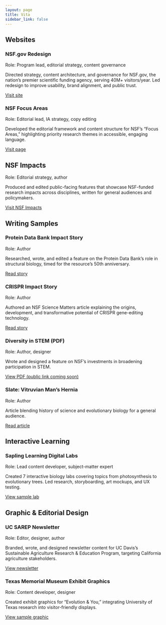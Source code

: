 ```yaml
---
layout: page
title: Vita
sidebar_link: false
---
```


<section>
  <h2>Websites</h2>

  <article>
    <h3>NSF.gov Redesign</h3>
    <p><span class="role">Role: Program lead, editorial strategy, content governance</span></p>
    <p>Directed strategy, content architecture, and governance for NSF.gov, the nation’s premier scientific funding agency, serving 40M+ visitors/year. Led redesign to improve usability, brand alignment, and public trust.</p>
    <p><a href="https://beta.nsf.gov">Visit site</a></p>
  </article>

  <article>
    <h3>NSF Focus Areas</h3>
    <p><span class="role">Role: Editorial lead, IA strategy, copy editing</span></p>
    <p>Developed the editorial framework and content structure for NSF’s “Focus Areas,” highlighting priority research themes in accessible, engaging language.</p>
    <p><a href="https://new.nsf.gov/focus-areas">Visit page</a></p>
  </article>
</section>

<section>
  <h2>NSF Impacts</h2>
  <article>
    <p><span class="role">Role: Editorial strategy, author</span></p>
    <p>Produced and edited public-facing features that showcase NSF-funded research impacts across disciplines, written for general audiences and policymakers.</p>
    <p><a href="https://new.nsf.gov/science-matters">Visit NSF Impacts</a></p>
  </article>
</section>

<section>
  <h2>Writing Samples</h2>

  <article>
    <h3>Protein Data Bank Impact Story</h3>
    <p><span class="role">Role: Author</span></p>
    <p>Researched, wrote, and edited a feature on the Protein Data Bank’s role in structural biology, timed for the resource’s 50th anniversary.</p>
    <p><a href="https://new.nsf.gov/science-matters/protein-data-bank">Read story</a></p>
  </article>

  <article>
    <h3>CRISPR Impact Story</h3>
    <p><span class="role">Role: Author</span></p>
    <p>Authored an NSF Science Matters article explaining the origins, development, and transformative potential of CRISPR gene-editing technology.</p>
    <p><a href="https://new.nsf.gov/science-matters/crispr">Read story</a></p>
  </article>

  <article>
    <h3>Diversity in STEM (PDF)</h3>
    <p><span class="role">Role: Author, designer</span></p>
    <p>Wrote and designed a feature on NSF’s investments in broadening participation in STEM.</p>
    <!-- TODO: Replace the placeholder link below with a publicly shareable URL (no sign-in required). -->
    <p><a href="#">View PDF (public link coming soon)</a></p>
  </article>

  <article>
    <h3>Slate: Vitruvian Man’s Hernia</h3>
    <p><span class="role">Role: Author</span></p>
    <p>Article blending history of science and evolutionary biology for a general audience.</p>
    <p><a href="https://slate.com/technology/2014/02/vitruvian-mans-hernia-leonardo-da-vinci-drawing-shows-flaws-of-human-evolution.html">Read article</a></p>
  </article>
</section>

<section>
  <h2>Interactive Learning</h2>

  <article>
    <h3>Sapling Learning Digital Labs</h3>
    <p><span class="role">Role: Lead content developer, subject-matter expert</span></p>
    <p>Created 7 interactive biology labs covering topics from photosynthesis to evolutionary trees. Led research, storyboarding, art mockups, and UX testing.</p>
    <p><a href="https://www.macmillanlearning.com/studentresources/highschool/science/biology/digitallabs/">View sample lab</a></p>
  </article>
</section>

<section>
  <h2>Graphic &amp; Editorial Design</h2>

  <article>
    <h3>UC SAREP Newsletter</h3>
    <p><span class="role">Role: Editor, designer, author</span></p>
    <p>Branded, wrote, and designed newsletter content for UC Davis’s Sustainable Agriculture Research &amp; Education Program, targeting California agriculture stakeholders.</p>
    <p><a href="https://ucanr.edu/blogs/blogcore/postdetail.cfm?postnum=46936">View newsletter</a></p>
  </article>

  <article>
    <h3>Texas Memorial Museum Exhibit Graphics</h3>
    <p><span class="role">Role: Content developer, designer</span></p>
    <p>Created exhibit graphics for “Evolution &amp; You,” integrating University of Texas research into visitor-friendly displays.</p>
    <!-- Optional: Drop in a public image URL for a representative graphic -->
    <p><a href="#">View sample graphic</a></p>
  </article>
</section>
